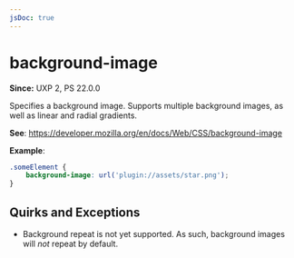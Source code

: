 ```yaml
---
jsDoc: true
---
```

# background-image

**Since:**  UXP 2, PS 22.0.0

Specifies a background image. Supports multiple background images, as well as linear and radial gradients.

**See**: https://developer.mozilla.org/en/docs/Web/CSS/background-image  

**Example**:

```css
.someElement {
    background-image: url('plugin://assets/star.png');
}
```

## Quirks and Exceptions

* Background repeat is not yet supported. As such, background images will *not* repeat by default.